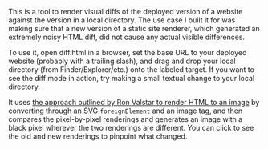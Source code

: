 This is a tool to render visual diffs of the deployed version of a
website against the version in a local directory. The use case I built
it for was making sure that a new version of a static site renderer,
which generated an extremely noisy HTML diff, did not cause any actual
visible differences.

To use it, open diff.html in a browser, set the base URL to your
deployed website (probably with a trailing slash), and drag and drop
your local directory (from Finder/Explorer/etc.) onto the labeled
target. If you want to see the diff mode in action, try making a small
textual change to your local directory.

It uses [the approach outlined by Ron Valstar to render HTML to an
image](https://ronvalstar.nl/render-html-to-an-image) by converting
through an SVG `foreignElement` and an image tag, and then compares the
pixel-by-pixel renderings and generates an image with a black pixel
wherever the two renderings are different. You can click to see the old
and new renderings to pinpoint what changed.
